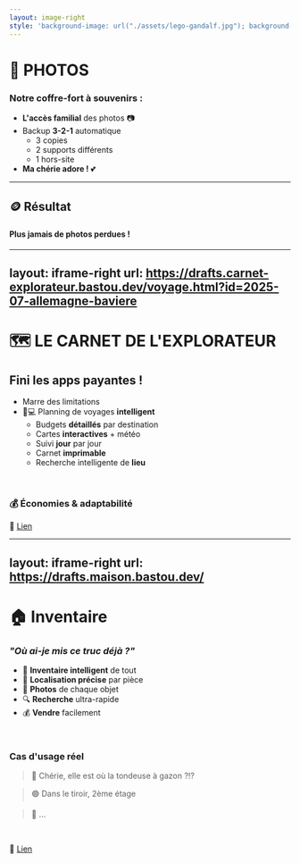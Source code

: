```yaml
---
layout: image-right
style: 'background-image: url("./assets/lego-gandalf.jpg"); background-size: 50% auto; background-position: right top; background-repeat: no-repeat;'
---
```


# 📸 PHOTOS

### Notre coffre-fort à souvenirs :

<v-clicks>

- **L'accès familial** des photos 📷
- Backup **3-2-1** automatique
    - 3 copies
    - 2 supports différents
    - 1 hors-site
- **Ma chérie adore !** 💕

</v-clicks>

<hr class="mt-6 mb-6">

<v-click>

## 🪙 **Résultat**
#### Plus jamais de photos perdues !

</v-click>

<!--
💪 Né de ma peur viscérale de perdre à nouveau nos souvenirs :
- J'ai commencé à chercher les disques durs que j'avais besoins (SSD, HDD, NVMe) :
    - Backup 3-2-1 automatique (3 copies, 2 supports, 1 hors-site)
    - 🔒 Tout est sauvegardé en TRIPLE
- 👨‍👩‍👧 Accès familial facile (ma chérie adore !)

😌 RÉSULTAT : Je dors tranquille maintenant grâce aux synchronisations automatiques
- Plus jamais de photos perdues
- Plus jamais de stress
- Juste des souvenirs bien au chaud

🎯 CONSEIL : Insister sur le côté émotionnel - les photos, c'est sacré !
-->

---
layout: iframe-right
url: https://drafts.carnet-explorateur.bastou.dev/voyage.html?id=2025-07-allemagne-baviere
---

# 🗺️ LE CARNET DE L'EXPLORATEUR

## Fini les apps payantes !

<v-clicks>

- <span class="text-red-500">Marre des limitations</span>
- 📱💻 <span class="text-green-500">Planning de voyages **intelligent**</span>
    - <span class="text-green-500">Budgets **détaillés** par destination</span>
    - <span class="text-green-500">Cartes **interactives** + météo</span>
    - <span class="text-green-500">Suivi **jour** par jour</span>
    - <span class="text-green-500">Carnet **imprimable**</span>
    - <span class="text-green-500">Recherche intelligente de **lieu**</span>

</v-clicks>

<br>

<v-click>

### 💰 Économies & adaptabilité

🔗 <a href="https://drafts.carnet-explorateur.bastou.dev" target="_blank">Lien</a>

</v-click>

<!--
🗺️ CARNET DE L'EXPLORATEUR - FINI LES APPS PAYANTES !

😤 Le déclic :
- Marre des limitations des apps payantes
- "Pourquoi je paie 10€/mois pour planifier MES voyages ?!"
- Les fonctionnalités bridées qui te poussent à l'upgrade

✨ Ma solution :
- 📱💻 Planning de voyages intelligent
- 💰 Budgets détaillés par destination
- 🗺️ Cartes interactives + météo en temps réel
- 📅 Suivi jour par jour
- 📄 Carnet imprimable (pour les vieux de la vieille comme moi)
- 🔍 Recherche intelligente de lieux

🎯 RÉSULTAT : Économies + adaptabilité totale
- Plus de limitations artificielles
- Exactement ce dont j'ai besoin, rien de plus, rien de moins

🎯 CONSEIL : Montrer l'écran en live si possible - c'est impressionnant !
-->

---
layout: iframe-right
url: https://drafts.maison.bastou.dev/
---

# 🏠 Inventaire

### *"Où ai-je mis ce truc déjà ?"*

<v-clicks>

- 🧠 **Inventaire intelligent** de tout
- 📍 **Localisation précise** par pièce
- 📸 **Photos** de chaque objet
- 🔍 **Recherche** ultra-rapide
- 💰 **Vendre** facilement

</v-clicks>

<br />

<v-click>

### Cas d'usage réel
> 🔵 Chérie, elle est où la tondeuse à gazon ?!?

> 🟢 Dans le tiroir, 2ème étage

> 🔵 ...

<br />

🔗 <a href="https://drafts.maison.bastou.dev" target="_blank">Lien</a>

</v-click>

<!--
🏠 INVENTAIRE MAISON - "OÙ AI-JE MIS CE TRUC DÉJÀ ?!"

😅 Le problème universel :
- "Chérie, elle est où la tondeuse à gazon ?!"
- "Dans le tiroir, 2ème étage" (véridique !)
- Plus jamais de "j'ai acheté ça en double parce que je ne le trouvais plus"

🧠 Ma solution intelligente :
- Inventaire complet de TOUT
- 📍 Localisation précise par pièce
- 📸 Photos de chaque objet
- 🔍 Recherche ultra-rapide
- 💰 Module de vente intégré (pour le tri)

😎 RÉSULTAT : Ma maison est devenue un entrepôt Amazon
- Mais en mieux organisé
- Et sans Jeff Bezos qui regarde mes données

🎯 CONSEIL : L'anecdote de la tondeuse fait toujours rire - à raconter avec émotion !
-->
